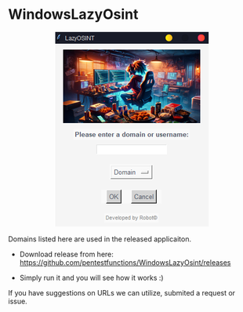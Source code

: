 # WindowsLazyOsint

<p align="center">
  <img src="static/LOsint.PNG">
</p>

Domains listed here are used in the released applicaiton.



- Download release from here:
https://github.com/pentestfunctions/WindowsLazyOsint/releases

- Simply run it and you will see how it works :)

If you have suggestions on URLs we can utilize, submited a request or issue. 

